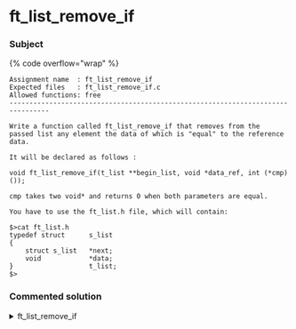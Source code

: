 # ft\_list\_remove\_if

### Subject

{% code overflow="wrap" %}
```
Assignment name  : ft_list_remove_if
Expected files   : ft_list_remove_if.c
Allowed functions: free
--------------------------------------------------------------------------------

Write a function called ft_list_remove_if that removes from the
passed list any element the data of which is "equal" to the reference data.

It will be declared as follows :

void ft_list_remove_if(t_list **begin_list, void *data_ref, int (*cmp)());

cmp takes two void* and returns 0 when both parameters are equal.

You have to use the ft_list.h file, which will contain:

$>cat ft_list.h
typedef struct      s_list
{
    struct s_list   *next;
    void            *data;
}                   t_list;
$>
```
### Commented solution

<details>

<summary>ft_list_remove_if</summary>

{% code title="ft_list_remove_if.c" overflow="wrap" lineNumbers="true" %}
```c
// You have to use the ft_list.h file, which will contain: ft_list.h

typedef struct      s_list
{
    struct s_list   *next;
    void            *data;
}                   t_list;

#include "ft_list.h"
#include "stdlib.h"

void	ft_list_remove_if(t_list **begin_list, void *data_ref, int (*cmp)())
{
	t_list *tmp;

	if ((*begin_list == NULL) || (begin_list == NULL))
		return ;
	if (cmp((*begin_list)->data, data_ref) == 0x0)
	{
		tmp = *begin_list;
		*begin_list = (*begin_list)->next;
		free(tmp);
		ft_list_remove_if(begin_list, data_ref, cmp);
	}
	else
		ft_list_remove_if(&((*begin_list)->next), data_ref, cmp);
}
```
{% endcode %}

</details>